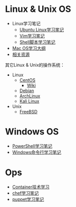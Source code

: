 # Linux & Unix OS



- Linux学习笔记
    - [Ubuntu Linux学习笔记](./linux-learning-notes/ubuntu-linux-study-guideline.md)
    - [Vim学习笔记](./linux-learning-notes/vim-learning-notes.md)
    - [Shell脚本学习笔记](./linux-learning-notes/shell-script-learning-notes.md)
- [Mac OS学习大纲](./mac-os-study-guideline.md)
- [相关资源](./resources.md)

其它Linux & Unix的操作系统：

- Linux
    - [CentOS](https://www.centos.org/)
        - [Wiki](https://wiki.centos.org/)
    - [Debian](https://www.debian.org/)
    - [ArchLinux](https://www.archlinux.org/)
    - [Kali Linux](https://www.kali.org/)
- Unix
    - [FreeBSD](https://www.freebsd.org/)

# Windows OS

- [PowerShell学习笔记](./powershell-learning-notes.md)
- [Windows命令行学习笔记](./windows-command-line-utilities.md)

# Ops

- [Container技术学习](./container-learning-notes.md)
- [chef学习笔记](./chef-learning-notes.md)
- [puppet学习笔记](./puppet-learning-notes.md)
